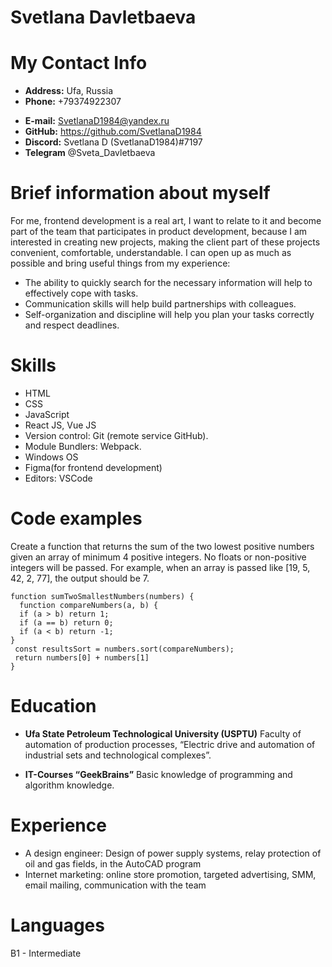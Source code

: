 # Svetlana Davletbaeva

# My Contact Info

- **Address:** Ufa, Russia
- **Phone:** +79374922307

* **E-mail:** SvetlanaD1984@yandex.ru
* **GitHub:** https://github.com/SvetlanaD1984
* **Discord:** Svetlana D (SvetlanaD1984)#7197
* **Telegram** @Sveta_Davletbaeva

# Brief information about myself

For me, frontend development is a real art, I want to relate to it and become part of the team that participates in product development, because I am interested in creating new projects, making the client part of these projects convenient, comfortable, understandable. I can open up as much as possible and bring useful things from my experience:

- The ability to quickly search for the necessary information will help to effectively cope with tasks.
- Communication skills will help build partnerships with colleagues.
- Self-organization and discipline will help you plan your tasks correctly and respect deadlines.

# Skills

- HTML
- CSS
- JavaScript
- React JS, Vue JS
- Version control: Git (remote service GitHub).
- Module Bundlers: Webpack.
- Windows OS
- Figma(for frontend development)
- Editors: VSCode

# Code examples

Create a function that returns the sum of the two lowest positive numbers given an array of minimum 4 positive integers. No floats or non-positive integers will be passed.
For example, when an array is passed like [19, 5, 42, 2, 77], the output should be 7.

```
function sumTwoSmallestNumbers(numbers) {
  function compareNumbers(a, b) {
  if (a > b) return 1;
  if (a == b) return 0;
  if (a < b) return -1;
}
 const resultsSort = numbers.sort(compareNumbers);
 return numbers[0] + numbers[1]
}
```

# Education

- **Ufa State Petroleum Technological University (USPТU)**
  Faculty of automation of production processes, “Electric drive and automation of industrial sets and technological complexes”.

* **IT-Courses “GeekBrains”**
  Basic knowledge of programming and algorithm knowledge.

# Experience

- A design engineer: Design of power supply systems, relay protection of oil and gas fields, in the AutoCAD program
- Internet marketing: online store promotion, targeted advertising, SMM, email mailing, communication with the team

# Languages

B1 - Intermediate
